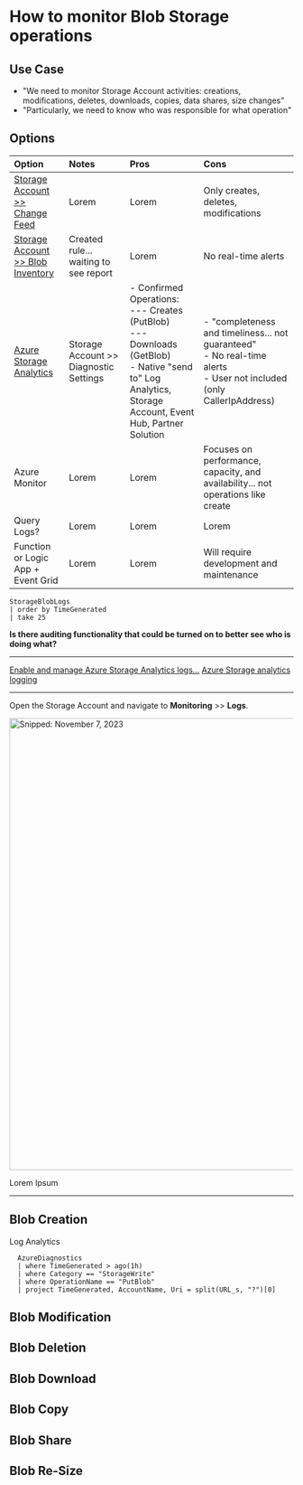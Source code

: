 # How to monitor Blob Storage operations

## Use Case
* "We need to monitor Storage Account activities: creations, modifications, deletes, downloads, copies, data shares, size changes"
* "Particularly, we need to know who was responsible for what operation"

## Options

Option | Notes | Pros | Cons
:----- | :----- | :----- | :-----
[Storage Account >> Change Feed](https://learn.microsoft.com/en-us/azure/storage/blobs/storage-blob-change-feed?tabs=azure-portal) | Lorem | Lorem | Only creates, deletes, modifications
[Storage Account >> Blob Inventory](https://learn.microsoft.com/en-us/azure/storage/blobs/blob-inventory-how-to?tabs=azure-portal) | Created rule... waiting to see report | Lorem | No real-time alerts
[Azure Storage Analytics](https://learn.microsoft.com/en-us/azure/storage/common/manage-storage-analytics-metrics?tabs=azure-portal) | Storage Account >> Diagnostic Settings | - Confirmed Operations:<br>--- Creates (PutBlob)<br>--- Downloads (GetBlob)<br>- Native "send to" Log Analytics, Storage Account, Event Hub, Partner Solution | - "completeness and timeliness... not guaranteed"<br>- No real-time alerts<br>- User not included (only CallerIpAddress)
Azure Monitor | Lorem | Lorem | Focuses on performance, capacity, and availability... not operations like create
Query Logs? | Lorem | Lorem | Lorem
Function or Logic App + Event Grid | Lorem | Lorem | Will require development and maintenance

```
StorageBlobLogs
| order by TimeGenerated
| take 25
```

**Is there auditing functionality that could be turned on to better see who is doing what?**

-----

[Enable and manage Azure Storage Analytics logs...](https://learn.microsoft.com/en-us/azure/storage/common/manage-storage-analytics-logs)
[Azure Storage analytics logging](https://learn.microsoft.com/en-us/azure/storage/common/storage-analytics-logging)

-----

Open the Storage Account and navigate to **Monitoring** >> **Logs**.

<img src="https://github.com/richchapler/AzureSolutions/assets/44923999/85fe757c-4b5e-4dcd-9826-f906d871523b" width="800" title="Snipped: November 7, 2023" />

Lorem Ipsum

-----

## Blob Creation

Log Analytics

```
  AzureDiagnostics
  | where TimeGenerated > ago(1h)
  | where Category == "StorageWrite"
  | where OperationName == "PutBlob"
  | project TimeGenerated, AccountName, Uri = split(URL_s, "?")[0]
```


## Blob Modification

## Blob Deletion

## Blob Download

## Blob Copy

## Blob Share

## Blob Re-Size
